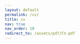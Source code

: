 ```yaml
---
layout: default
permalink: /cv/
title: cv
nav: true
nav_order: 10
redirect_to: /assets/pdf/CV.pdf
---
```

